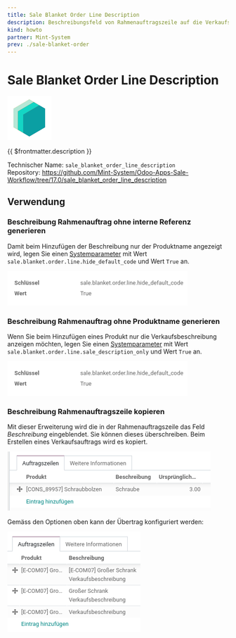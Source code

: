 ```yaml
---
title: Sale Blanket Order Line Description
description: Beschreibungsfeld von Rahmenauftragszeile auf die Verkaufsauftragszeile kopieren.
kind: howto
partner: Mint-System
prev: ./sale-blanket-order
---
```

# Sale Blanket Order Line Description
![icon_oms_box](attachments/icons_odoo_mint_system.png)

{{ $frontmatter.description }}

Technischer Name: `sale_blanket_order_line_description`\
Repository: <https://github.com/Mint-System/Odoo-Apps-Sale-Workflow/tree/17.0/sale_blanket_order_line_description>

## Verwendung

### Beschreibung Rahmenauftrag ohne interne Referenz generieren

Damit beim Hinzufügen der Beschreibung nur der Produktname angezeigt wird, legen Sie einen [Systemparameter](Development.md#Systemparameter%20anlegen) mit Wert `sale.blanket.order.line.hide_default_code` und Wert `True` an.

![](attachments/Sale%20Blanket%20Order%20Line%20Description%20Systemparameter.png)

### Beschreibung Rahmenauftrag ohne Produktname generieren

Wenn Sie beim Hinzufügen eines Produkt nur die Verkaufsbeschreibung anzeigen möchten, legen Sie einen [Systemparameter](Development.md#Systemparameter%20anlegen) mit Wert `sale.blanket.order.line.sale_description_only` und Wert `True` an.

![](attachments/Sale%20Blanket%20Order%20Line%20Description%20Systemparameter.png)

### Beschreibung Rahmenauftragszeile kopieren

Mit dieser Erweiterung wird die in der Rahmenauftragszeile das Feld *Beschreibung* eingeblendet. Sie können dieses überschreiben. Beim Erstellen eines Verkaufsauftrags wird es kopiert.

![](attachments/Sale%20Blanket%20Order%20Line%20Description.png)

Gemäss den Optionen oben kann der Übertrag konfiguriert werden:

![](attachments/Sale%20Blanket%20Order%20Line%20Description%20Params.png)
